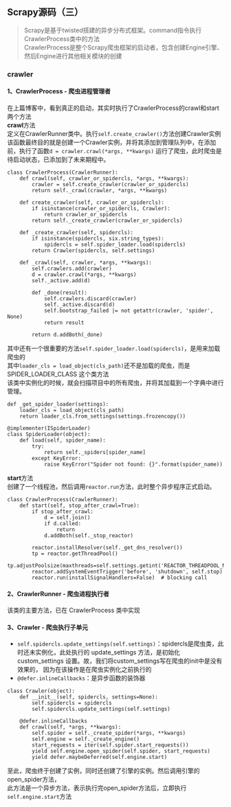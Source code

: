 <!--
2020-02-25 14:18:39
https://ae01.alicdn.com/kf/Hc80c70315e124ce6853e053333335bbfr.png
scrapy
Scrapy源码（三）
Scrapy是基于twisted搭建的异步分布式框架。command指令执行CrawlerProcess类中的方法
Scrapy是基于twisted搭建的异步分布式框架。CrawlerProcess是整个Scrapy爬虫框架的启动者，包含创建Engine引擎、然后Engine进行其他相关模块的创建
-->

## Scrapy源码（三）

> Scrapy是基于twisted搭建的异步分布式框架。command指令执行CrawlerProcess类中的方法  
> CrawlerProcess是整个Scrapy爬虫框架的启动者，包含创建Engine引擎、然后Engine进行其他相关模块的创建

### crawler
#### 1、CrawlerProcess - 爬虫进程管理者
在上篇博客中，看到真正的启动，其实时执行了CrawlerProcess的crawl和start两个方法  
**crawl**方法  
定义在CrawlerRunner类中。执行`self.create_crawler()`方法创建Crawler实例  
该函数最终目的就是创建一个Crawler实例，并将其添加到管理队列中，在添加前，执行了函数`d = crawler.crawl(*args, **kwargs)`
运行了爬虫，此时爬虫是待启动状态，已添加到了未来期程中。  
```
class CrawlerProcess(CrawlerRunner):
    def crawl(self, crawler_or_spidercls, *args, **kwargs):
        crawler = self.create_crawler(crawler_or_spidercls)
        return self._crawl(crawler, *args, **kwargs)

    def create_crawler(self, crawler_or_spidercls):
        if isinstance(crawler_or_spidercls, Crawler):
            return crawler_or_spidercls
        return self._create_crawler(crawler_or_spidercls)

    def _create_crawler(self, spidercls):
        if isinstance(spidercls, six.string_types):
            spidercls = self.spider_loader.load(spidercls)
        return Crawler(spidercls, self.settings)

    def _crawl(self, crawler, *args, **kwargs):
        self.crawlers.add(crawler)
        d = crawler.crawl(*args, **kwargs)
        self._active.add(d)

        def _done(result):
            self.crawlers.discard(crawler)
            self._active.discard(d)
            self.bootstrap_failed |= not getattr(crawler, 'spider', None)
            return result

        return d.addBoth(_done)
```
其中还有一个很重要的方法`self.spider_loader.load(spidercls)`，是用来加载爬虫的  
其中`loader_cls = load_object(cls_path)`还不是加载的爬虫，而是 SPIDER_LOADER_CLASS 这个类方法  
该类中实例化的时候，就会扫描项目中的所有爬虫，并将其加载到一个字典中进行管理。
```
def _get_spider_loader(settings):
    loader_cls = load_object(cls_path)
    return loader_cls.from_settings(settings.frozencopy())

@implementer(ISpiderLoader)
class SpiderLoader(object):
    def load(self, spider_name):
        try:
            return self._spiders[spider_name]
        except KeyError:
            raise KeyError("Spider not found: {}".format(spider_name))
```
**start**方法  
创建了一个线程池，然后调用`reactor.run`方法，此时整个异步程序正式启动。
```
class CrawlerProcess(CrawlerRunner):
    def start(self, stop_after_crawl=True):
        if stop_after_crawl:
            d = self.join()
            if d.called:
                return
            d.addBoth(self._stop_reactor)

        reactor.installResolver(self._get_dns_resolver())
        tp = reactor.getThreadPool()
        tp.adjustPoolsize(maxthreads=self.settings.getint('REACTOR_THREADPOOL_MAXSIZE'))
        reactor.addSystemEventTrigger('before', 'shutdown', self.stop)
        reactor.run(installSignalHandlers=False)  # blocking call
```
#### 2、CrawlerRunner - 爬虫进程执行者
该类的主要方法，已在 CrawlerProcess 类中实现

#### 3、Crawler - 爬虫执行子单元
* `self.spidercls.update_settings(self.settings)`：spidercls是爬虫类，此时还未实例化，此处执行的
update_settings 方法，是初始化 custom_settings 设置。故，我们将custom_settings写在爬虫的init中是没有效果的，
因为在该操作是在爬虫实例化之前执行的
* `@defer.inlineCallbacks`：是异步函数的装饰器  
```
class Crawler(object):
    def __init__(self, spidercls, settings=None):
        self.spidercls = spidercls
        self.spidercls.update_settings(self.settings)

    @defer.inlineCallbacks
    def crawl(self, *args, **kwargs):
        self.spider = self._create_spider(*args, **kwargs)
        self.engine = self._create_engine()
        start_requests = iter(self.spider.start_requests())
        yield self.engine.open_spider(self.spider, start_requests)
        yield defer.maybeDeferred(self.engine.start)
```
至此，爬虫终于创建了实例，同时还创建了引擎的实例。然后调用引擎的open_spider方法，  
此方法是一个异步方法，表示执行完open_spider方法后，立即执行`self.engine.start`方法


